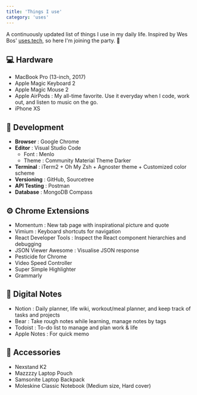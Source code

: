 ```yaml
---
title: 'Things I use'
category: 'uses'
---
```


A continuously updated list of things I use in my daily life. Inspired by Wes Bos' <a href='https://uses.tech/' target='__blank'>uses.tech</a>, so here I'm joining the party. 🎉

## 💻 Hardware

- MacBook Pro (13-inch, 2017)
- Apple Magic Keyboard 2
- Apple Magic Mouse 2
- Apple AirPods : My all-time favorite. Use it everyday when I code, work out, and listen to music on the go.
- iPhone XS

## 🚀 Development

- **Browser** : Google Chrome
- **Editor** : Visual Studio Code
  - Font : Menlo
  - Theme : Community Material Theme Darker
- **Terminal** : iTerm2 + Oh My Zsh + Agnoster theme + Customized color scheme
- **Versioning** : GitHub, Sourcetree
- **API Testing** : Postman
- **Database** : MongoDB Compass

## ⚙️ Chrome Extensions

- Momentum : New tab page with inspirational picture and quote
- Vimium : Keyboard shortcuts for navigation
- React Developer Tools : Inspect the React component hierarchies and debugging
- JSON Viewer Awesome : Visualise JSON response
- Pesticide for Chrome
- Video Speed Controller
- Super Simple Highlighter
- Grammarly

## 📝 Digital Notes

- Notion : Daily planner, life wiki, workout/meal planner, and keep track of tasks and projects
- Bear : Take rough notes while learning, manage notes by tags
- Todoist : To-do list to manage and plan work & life
- Apple Notes : For quick memo

## 🎀 Accessories

- Nexstand K2
- Mazzzzy Laptop Pouch
- Samsonite Laptop Backpack
- Moleskine Classic Notebook (Medium size, Hard cover)
